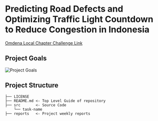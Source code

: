 # Predicting Road Defects and Optimizing Traffic Light Countdown to Reduce Congestion in Indonesia

[Omdena Local Chapter Challenge Link](https://omdena.com/chapter-challenges/predicting-road-defects-and-optimizing-traffic-light-countdown-to-reduce-congestion-in-indonesia/)

## Project Goals

![Project Goals](https://github.com/OmdenaAI/jakarta-indonesia-predicting-road-defects/blob/main/project%20goals.png)

## Project Structure

    ├── LICENSE
    ├── README.md <- Top Level Guide of repository
    ├── src       <- Source Code
        └── task-name
    ├── reports   <- Project weekly reports
